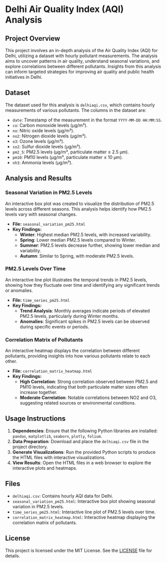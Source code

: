 # Delhi Air Quality Index (AQI) Analysis

## Project Overview

This project involves an in-depth analysis of the Air Quality Index (AQI) for Delhi, utilizing a dataset with hourly pollutant measurements. The analysis aims to uncover patterns in air quality, understand seasonal variations, and explore correlations between different pollutants. Insights from this analysis can inform targeted strategies for improving air quality and public health initiatives in Delhi.

## Dataset

The dataset used for this analysis is `delhiaqi.csv`, which contains hourly measurements of various pollutants. The columns in the dataset are:

- `date`: Timestamp of the measurement in the format `YYYY-MM-DD HH:MM:SS`.
- `co`: Carbon monoxide levels (µg/m³).
- `no`: Nitric oxide levels (µg/m³).
- `no2`: Nitrogen dioxide levels (µg/m³).
- `o3`: Ozone levels (µg/m³).
- `so2`: Sulfur dioxide levels (µg/m³).
- `pm2_5`: PM2.5 levels (µg/m³, particulate matter ≤ 2.5 µm).
- `pm10`: PM10 levels (µg/m³, particulate matter ≤ 10 µm).
- `nh3`: Ammonia levels (µg/m³).

## Analysis and Results

### Seasonal Variation in PM2.5 Levels

An interactive box plot was created to visualize the distribution of PM2.5 levels across different seasons. This analysis helps identify how PM2.5 levels vary with seasonal changes.

- **File:** `seasonal_variation_pm25.html`
- **Key Findings:**
  - **Winter**: Highest median PM2.5 levels, with increased variability.
  - **Spring**: Lower median PM2.5 levels compared to Winter.
  - **Summer**: PM2.5 levels decrease further, showing lower median and variability.
  - **Autumn**: Similar to Spring, with moderate PM2.5 levels.

### PM2.5 Levels Over Time

An interactive line plot illustrates the temporal trends in PM2.5 levels, showing how they fluctuate over time and identifying any significant trends or anomalies.

- **File:** `time_series_pm25.html`
- **Key Findings:**
  - **Trend Analysis**: Monthly averages indicate periods of elevated PM2.5 levels, particularly during Winter months.
  - **Anomalies**: Significant spikes in PM2.5 levels can be observed during specific events or periods.

### Correlation Matrix of Pollutants

An interactive heatmap displays the correlation between different pollutants, providing insights into how various pollutants relate to each other.

- **File:** `correlation_matrix_heatmap.html`
- **Key Findings:**
  - **High Correlation**: Strong correlation observed between PM2.5 and PM10 levels, indicating that both particulate matter sizes often increase together.
  - **Moderate Correlation**: Notable correlations between NO2 and O3, suggesting related sources or environmental conditions.

## Usage Instructions

1. **Dependencies**: Ensure that the following Python libraries are installed: `pandas`, `matplotlib`, `seaborn`, `plotly`, `folium`.
2. **Data Preparation**: Download and place the `delhiaqi.csv` file in the project directory.
3. **Generate Visualizations**: Run the provided Python scripts to produce the HTML files with interactive visualizations.
4. **View Results**: Open the HTML files in a web browser to explore the interactive plots and heatmaps.

## Files

- `delhiaqi.csv`: Contains hourly AQI data for Delhi.
- `seasonal_variation_pm25.html`: Interactive box plot showing seasonal variation in PM2.5 levels.
- `time_series_pm25.html`: Interactive line plot of PM2.5 levels over time.
- `correlation_matrix_heatmap.html`: Interactive heatmap displaying the correlation matrix of pollutants.

## License

This project is licensed under the MIT License. See the [LICENSE](LICENSE) file for details.
